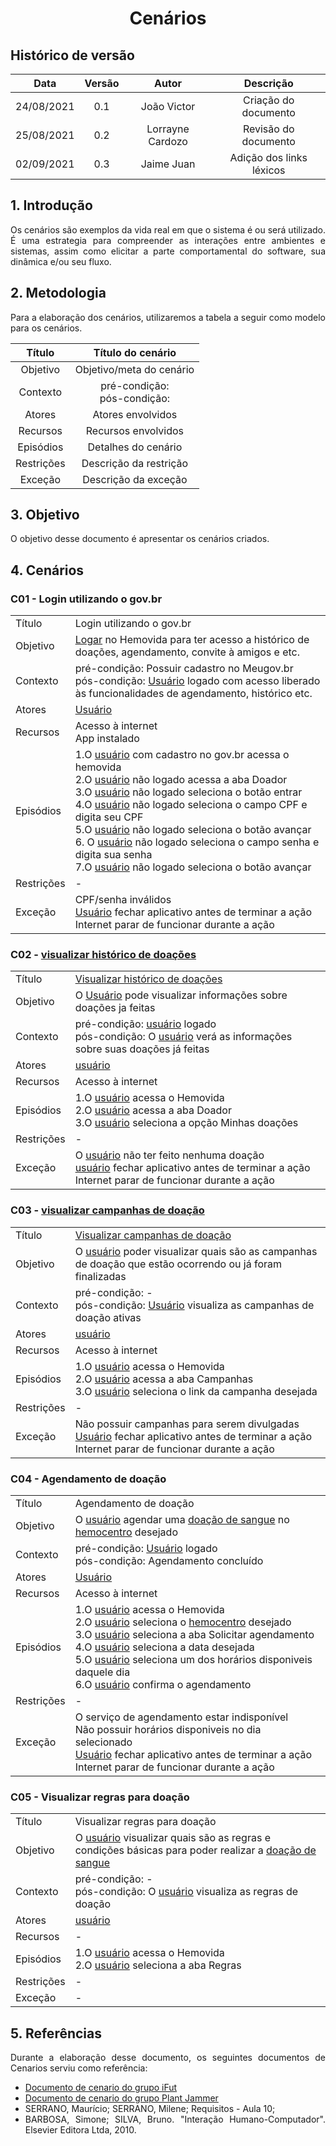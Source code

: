 # <center> Cenários


## Histórico de versão
| Data | Versão | Autor | Descrição |
| :-:|:-:|:-:|:-: |
| 24/08/2021 | 0.1 | João Victor | Criação do documento |
| 25/08/2021 | 0.2 | Lorrayne Cardozo | Revisão do documento |
| 02/09/2021 | 0.3 | Jaime Juan | Adição dos links léxicos |

<div align="justify">

## 1. Introdução
Os cenários são exemplos da vida real em que o sistema é ou será utilizado. É uma estrategia para compreender as interações entre ambientes e sistemas, assim como elicitar a parte comportamental do software, sua dinâmica e/ou seu fluxo.

## 2. Metodologia
Para a elaboração dos cenários, utilizaremos a tabela a seguir como modelo para os cenários.

| Título | Título do cenário |
| :-: | :-: |
| Objetivo | Objetivo/meta do cenário |
| Contexto | pré-condição:</br>pós-condição: |
| Atores | Atores envolvidos |
| Recursos | Recursos envolvidos |
| Episódios | Detalhes do cenário |
| Restrições | Descrição da restrição |
| Exceção | Descrição da exceção |

## 3. Objetivo

O objetivo desse documento é apresentar os cenários criados.

## 4. Cenários

### C01 - Login utilizando o gov.br
| | |
| - | :- |
| Título | Login utilizando o gov.br |
| Objetivo | [Logar](./modelagem/lexico?id=logar) no Hemovida para ter acesso a histórico de doações, agendamento, convite à amigos e etc. |
| Contexto | pré-condição: Possuir cadastro no Meugov.br</br>pós-condição: [Usuário](./modelagem/lexico?id=usuário) logado com acesso liberado às funcionalidades de agendamento, histórico etc. |
| Atores | [Usuário](./modelagem/lexico?id=usuário) |
| Recursos | Acesso à internet</br>App instalado |
| Episódios | 1.O [usuário](./modelagem/lexico?id=usuário) com cadastro no gov.br acessa o hemovida</br>2.O [usuário](./modelagem/lexico?id=usuário) não logado acessa a aba Doador</br>3.O [usuário](./modelagem/lexico?id=usuário) não logado seleciona o botão entrar</br>4.O [usuário](./modelagem/lexico?id=usuário) não logado seleciona o campo CPF e digita seu CPF</br>5.O [usuário](./modelagem/lexico?id=usuário) não logado seleciona o botão avançar</br>6. O [usuário](./modelagem/lexico?id=usuário) não logado seleciona o campo senha e digita sua senha</br>7.O [usuário](./modelagem/lexico?id=usuário) não logado seleciona o botão avançar</br> |
| Restrições | - |
| Exceção | CPF/senha inválidos</br>[Usuário](./modelagem/lexico?id=usuário) fechar aplicativo antes de terminar a ação</br>Internet parar de funcionar durante a ação |

### C02 - [visualizar histórico de doações](./modelagem/lexico?id=visualizar-histórico-de-doações)
| | |
| - | :- |
| Título | [Visualizar histórico de doações](./modelagem/lexico?id=visualizar-histórico-de-doações) |
| Objetivo | O [Usuário](./modelagem/lexico?id=usuário) pode visualizar informações sobre doações ja feitas |
| Contexto | pré-condição: [usuário](./modelagem/lexico?id=usuário) logado </br>pós-condição: O [usuário](./modelagem/lexico?id=usuário) verá as informações sobre suas doações já feitas |
| Atores | [usuário](./modelagem/lexico?id=usuário) |
| Recursos | Acesso à internet |
| Episódios | 1.O [usuário](./modelagem/lexico?id=usuário) acessa o Hemovida</br>2.O [usuário](./modelagem/lexico?id=usuário) acessa a aba Doador</br>3.O [usuário](./modelagem/lexico?id=usuário) seleciona a opção Minhas doações</br> |
| Restrições | - |
| Exceção | O [usuário](./modelagem/lexico?id=usuário) não ter feito nenhuma doação</br>[usuário](./modelagem/lexico?id=usuário) fechar aplicativo antes de terminar a ação</br>Internet parar de funcionar durante a ação |

### C03 - [visualizar campanhas de doação](./modelagem/lexico?id=visualizar-campanhas-de-doações)
| | |
| - | - |
| Título | [Visualizar campanhas de doação](./modelagem/lexico?id=visualizar-campanhas-de-doações) |
| Objetivo | O [usuário](./modelagem/lexico?id=usuário) poder visualizar quais são as campanhas de doação que estão ocorrendo ou já foram finalizadas |
| Contexto | pré-condição: - </br>pós-condição: [Usuário](./modelagem/lexico?id=usuário) visualiza as campanhas de doação ativas |
| Atores | [usuário](./modelagem/lexico?id=usuário) |
| Recursos | Acesso à internet |
| Episódios | 1.O [usuário](./modelagem/lexico?id=usuário) acessa o Hemovida</br>2.O [usuário](./modelagem/lexico?id=usuário) acessa a aba Campanhas</br>3.O [usuário](./modelagem/lexico?id=usuário) seleciona o link da campanha desejada |
| Restrições | - |
| Exceção | Não possuir campanhas para serem divulgadas</br>[Usuário](./modelagem/lexico?id=usuário) fechar aplicativo antes de terminar a ação</br>Internet parar de funcionar durante a ação |

### C04 - Agendamento de doação
| | |
| - | :- |
| Título | Agendamento de doação |
| Objetivo | O [usuário](./modelagem/lexico?id=usuário) agendar uma [doação de sangue](./modelagem/lexico?id=doação-de-sangue) no [hemocentro](./modelagem/lexico?id=hemocentro) desejado |
| Contexto | pré-condição: [Usuário](./modelagem/lexico?id=usuário) logado </br>pós-condição: Agendamento concluído |
| Atores | [Usuário](./modelagem/lexico?id=usuário) |
| Recursos | Acesso à internet |
| Episódios | 1.O [usuário](./modelagem/lexico?id=usuário) acessa o Hemovida</br>2.O [usuário](./modelagem/lexico?id=usuário) seleciona o [hemocentro](./modelagem/lexico?id=hemocentro) desejado</br>3.O [usuário](./modelagem/lexico?id=usuário) seleciona a aba Solicitar agendamento</br>4.O [usuário](./modelagem/lexico?id=usuário) seleciona a data desejada</br>5.O [usuário](./modelagem/lexico?id=usuário) seleciona um dos horários disponiveis daquele dia</br>6.O [usuário](./modelagem/lexico?id=usuário) confirma o agendamento   |
| Restrições | - |
| Exceção | O serviço de agendamento estar indisponível</br>Não possuir horários disponiveis no dia selecionado</br>[Usuário](./modelagem/lexico?id=usuário) fechar aplicativo antes de terminar a ação</br>Internet parar de funcionar durante a ação |

### C05 - Visualizar regras para doação
| | |
| - | :- |
| Título | Visualizar regras para doação |
| Objetivo | O [usuário](./modelagem/lexico?id=usuário) visualizar quais são as regras e condições básicas para poder realizar a [doação de sangue](./modelagem/lexico?id=doação-de-sangue) |
| Contexto | pré-condição: - </br>pós-condição: O [usuário](./modelagem/lexico?id=usuário) visualiza as regras de doação |
| Atores | [usuário](./modelagem/lexico?id=usuário) |
| Recursos | - |
| Episódios | 1.O [usuário](./modelagem/lexico?id=usuário) acessa o Hemovida</br>2.O [usuário](./modelagem/lexico?id=usuário) seleciona a aba Regras |
| Restrições | - |
| Exceção | - |

## 5. Referências

Durante a elaboração desse documento, os seguintes documentos de Cenarios serviu como referência:

- [Documento de cenario do grupo iFut](https://requisitos-de-software.github.io/2020.1-iFut/modelagem/cenarios/cenariosTotais/)
- [Documento de cenario do grupo Plant Jammer](https://requisitos-de-software.github.io/2020.2-PlantJammer/#/pages/ponto_de_controle_3/cenarios)
- SERRANO, Maurício; SERRANO, Milene; Requisitos - Aula 10;
- BARBOSA, Simone; SILVA, Bruno. "Interação Humano-Computador". Elsevier Editora Ltda, 2010.


</div> 